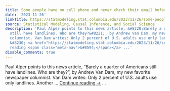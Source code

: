 ```yaml
---
title: Some people have no cell phone and never check their email before 4pm.
date: '2023-11-26'
linkTitle: https://statmodeling.stat.columbia.edu/2023/11/26/some-people-have-no-cell-phone-and-never-check-their-email-before-4pm/
source: Statistical Modeling, Causal Inference, and Social Science
description: 'Paul Alper points to this news article, &#8220;Barely a quarter of Americans
  still have landlines. Who are they?&#8221;, by Andrew Van Dam, my new favorite newspaper
  columnist. Van Dam writes: Only 2 percent of U.S. adults use only landlines. Another
  &#8230; <a href="https://statmodeling.stat.columbia.edu/2023/11/26/some-people-have-no-cell-phone-and-never-check-their-email-before-4pm/">Continue
  reading <span class="meta-nav">&#8594;</span></a> ...'
disable_comments: true
---
```

Paul Alper points to this news article, &#8220;Barely a quarter of Americans still have landlines. Who are they?&#8221;, by Andrew Van Dam, my new favorite newspaper columnist. Van Dam writes: Only 2 percent of U.S. adults use only landlines. Another &#8230; <a href="https://statmodeling.stat.columbia.edu/2023/11/26/some-people-have-no-cell-phone-and-never-check-their-email-before-4pm/">Continue reading <span class="meta-nav">&#8594;</span></a> ...